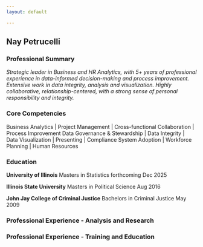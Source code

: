 ```yaml
---
layout: default

---
```



## Nay Petrucelli

### Professional Summary
*Strategic leader in Business and HR Analytics, with 5+ years of professional experience in data-informed decision-making and process improvement. Extensive work in data integrity, analysis and visualization. Highly collaborative, relationship-centered, with a strong sense of personal responsibility and integrity.*

### Core Competencies

Business Analytics  |  Project Management  |  Cross-functional Collaboration  |  Process Improvement
Data Governance & Stewardship  |  Data Integrity  |  Data Visualization  |  Presenting  |  Compliance
System Adoption |  Workforce Planning  |  Human Resources

### Education

**University of Illinois** Masters in Statistics forthcoming Dec 2025

**Illinois State University** Masters in Political Science Aug 2016

**John Jay College of Criminal Justice** Bachelors in Criminal Justice May 2009


### Professional Experience - Analysis and Research


### Professional Experience - Training and Education
